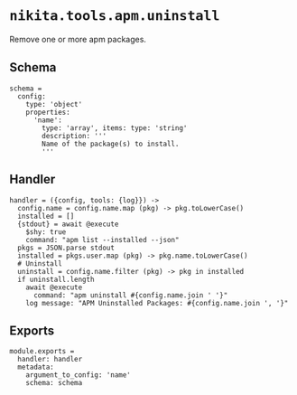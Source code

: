 
# `nikita.tools.apm.uninstall`

Remove one or more apm packages.

## Schema

    schema =
      config:
        type: 'object'
        properties:
          'name':
            type: 'array', items: type: 'string'
            description: '''
            Name of the package(s) to install.
            '''

## Handler

    handler = ({config, tools: {log}}) ->
      config.name = config.name.map (pkg) -> pkg.toLowerCase()
      installed = []
      {stdout} = await @execute
        $shy: true
        command: "apm list --installed --json"
      pkgs = JSON.parse stdout
      installed = pkgs.user.map (pkg) -> pkg.name.toLowerCase()
      # Uninstall
      uninstall = config.name.filter (pkg) -> pkg in installed
      if uninstall.length
        await @execute
          command: "apm uninstall #{config.name.join ' '}"
        log message: "APM Uninstalled Packages: #{config.name.join ', '}"

## Exports

    module.exports =
      handler: handler
      metadata:
        argument_to_config: 'name'
        schema: schema
